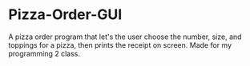 # Pizza-Order-GUI
A pizza order program that let's the user choose the number, size, and toppings for a pizza, then prints the receipt on screen. Made for my programming 2 class.
